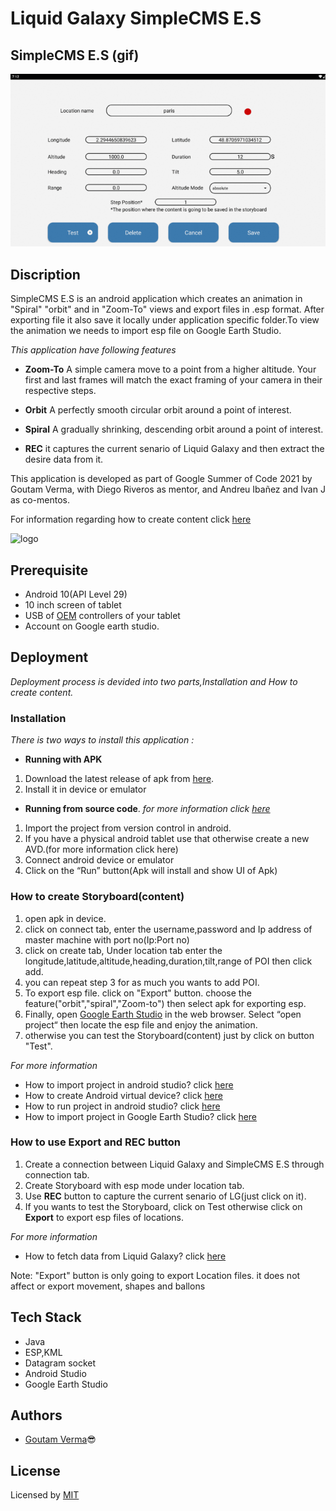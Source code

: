 
# Liquid Galaxy SimpleCMS E.S

## SimpleCMS E.S (gif)
   <img src="https://raw.githubusercontent.com/GoutamVerma/GoutamVerma-SimpleCMS-E.S-GSoC2021-/main/screenshot%20(2).gif"/>
 

## Discription

SimpleCMS E.S is an android application which creates an animation in "Spiral" "orbit" and in "Zoom-To" views and export files in .esp format. After exporting file it also save it locally under application specific folder.To view the animation we needs to import esp file on Google Earth Studio.

*This application have following features*

* **Zoom-To**  A simple camera move to a point from a higher altitude. Your first and last frames will match the exact framing of your camera in their respective steps.

* **Orbit** A perfectly smooth circular orbit around a point of interest.

* **Spiral** A gradually shrinking, descending orbit around a point of interest.

* **REC** it captures the current senario of Liquid Galaxy and then extract the desire data from it.


This application is developed as part of Google Summer of Code 2021 by Goutam Verma, with Diego Riveros as mentor, and Andreu Ibañez and Ivan J as co-mentos.

For information regarding how to create content click [here](https://docs.google.com/document/d/1ctusDehQJA2rD2hkLhemHXaoJVU2jk1SpHPEBQ8IngI/edit?usp=sharing)


![logo](https://4.bp.blogspot.com/-n-vRn12_mEk/XLr2zIDgUnI/AAAAAAAHBTI/69TPLvy-nsg9OPNC15bZB3-WzSX8m0PrwCLcBGAs/s1600/LOGO_LIQUID_GALAXY-sq300x300-pngtranspOK.png)

## Prerequisite
* Android 10(API Level 29) 
* 10 inch screen of tablet 
* USB of [OEM](https://developer.android.com/studio/run/oem-usb) controllers of your tablet
* Account on Google earth studio.

## Deployment

*Deployment process is devided into two parts,Installation and How to create content.* 
### **Installation**
*There is two ways to install this application :*

* **Running with APK**
1. Download the latest release of apk from [here](https://github.com/GoutamVerma/GoutamVerma-SimpleCMS-E.S-GSoC2021-/releases/download/0.1/0.1.SimpleCMS.E.S.apk). 
2. Install it in device or emulator

* **Running from source code**.  *for more information click [here](https://docs.google.com/document/d/16pQXN1vRQfQpLVLBa5ujwUL68fFb7b0iSVMn2ez5FHM/edit?usp=sharing)*
1. Import the project from version control in android. 
2. If you have a physical android tablet use that otherwise create a new AVD.(for more information click here)
3. Connect android device or emulator
4. Click on the “Run” button(Apk will install and show UI of Apk)


### **How to create Storyboard(content)** 
1. open apk in device.
2. click on connect tab, enter the username,password and Ip address of master machine with port no(Ip:Port no)
3. click on create tab, Under location tab enter the longitude,latitude,altitude,heading,duration,tilt,range of POI then click add.
4. you can repeat step 3 for as much you wants to add POI.
5. To export esp file. click on "Export" button. choose the feature("orbit","spiral","Zoom-to") then select apk for exporting esp.
6. Finally, open [Google Earth Studio](https://earth.google.com/studio/) in the web browser. Select “open project“ then locate the esp file and enjoy the animation. 
7. otherwise you can test the Storyboard(content) just by click on button "Test".

*For more information*

* How to import project in android studio? click [here](https://developer.android.com/studio/intro/migrate)
* How to create Android virtual device? click [here](https://developer.android.com/studio/run/managing-avds)
* How to run project in android studio? click [here](https://developer.android.com/studio/run)
* How to import project in Google Earth Studio? click [here](https://earth.google.com/studio/docs/the-basics/project-management/)  
   
### **How to use Export and REC button**
1. Create a connection between Liquid Galaxy and SimpleCMS E.S through connection tab.
2. Create Storyboard with esp mode under location tab.
3. Use **REC** button to capture the current senario of LG(just click on it).
4. If you wants to test the Storyboard, click on Test otherwise click on **Export** to export esp files of locations.

*For more information*

* How to fetch data from Liquid Galaxy? click [here](https://docs.google.com/document/d/1A1dyRsK-MfANQvHZJVEuZNdoFmKqkly_aNV_WfSJY1k/edit?usp=sharing)

Note: "Export" button is only going to export Location files. it does not affect or export movement, shapes and ballons
## Tech Stack

* Java
* ESP,KML   
* Datagram socket
* Android Studio
* Google Earth Studio

## Authors

* [Goutam Verma](https://github.com/GoutamVerma)😎

## License

Licensed by [MIT](https://raw.githubusercontent.com/GoutamVerma/GoutamVerma-SimpleCMS-E.S-GSoC2021-/main/MIT%20License)

  
